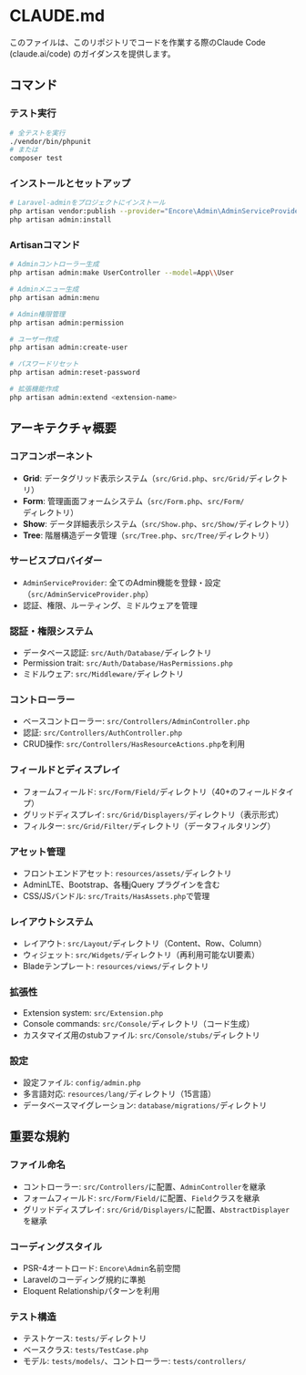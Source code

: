 # CLAUDE.md

このファイルは、このリポジトリでコードを作業する際のClaude Code (claude.ai/code) のガイダンスを提供します。

## コマンド

### テスト実行
```bash
# 全テストを実行
./vendor/bin/phpunit
# または
composer test
```

### インストールとセットアップ
```bash
# Laravel-adminをプロジェクトにインストール
php artisan vendor:publish --provider="Encore\Admin\AdminServiceProvider"
php artisan admin:install
```

### Artisanコマンド
```bash
# Adminコントローラー生成
php artisan admin:make UserController --model=App\\User

# Adminメニュー生成
php artisan admin:menu

# Admin権限管理
php artisan admin:permission

# ユーザー作成
php artisan admin:create-user

# パスワードリセット
php artisan admin:reset-password

# 拡張機能作成
php artisan admin:extend <extension-name>
```

## アーキテクチャ概要

### コアコンポーネント
- **Grid**: データグリッド表示システム（`src/Grid.php`、`src/Grid/`ディレクトリ）
- **Form**: 管理画面フォームシステム（`src/Form.php`、`src/Form/`ディレクトリ）
- **Show**: データ詳細表示システム（`src/Show.php`、`src/Show/`ディレクトリ）
- **Tree**: 階層構造データ管理（`src/Tree.php`、`src/Tree/`ディレクトリ）

### サービスプロバイダー
- `AdminServiceProvider`: 全てのAdmin機能を登録・設定（`src/AdminServiceProvider.php`）
- 認証、権限、ルーティング、ミドルウェアを管理

### 認証・権限システム
- データベース認証: `src/Auth/Database/`ディレクトリ
- Permission trait: `src/Auth/Database/HasPermissions.php`
- ミドルウェア: `src/Middleware/`ディレクトリ

### コントローラー
- ベースコントローラー: `src/Controllers/AdminController.php`
- 認証: `src/Controllers/AuthController.php`
- CRUD操作: `src/Controllers/HasResourceActions.php`を利用

### フィールドとディスプレイ
- フォームフィールド: `src/Form/Field/`ディレクトリ（40+のフィールドタイプ）
- グリッドディスプレイ: `src/Grid/Displayers/`ディレクトリ（表示形式）
- フィルター: `src/Grid/Filter/`ディレクトリ（データフィルタリング）

### アセット管理
- フロントエンドアセット: `resources/assets/`ディレクトリ
- AdminLTE、Bootstrap、各種jQuery プラグインを含む
- CSS/JSバンドル: `src/Traits/HasAssets.php`で管理

### レイアウトシステム
- レイアウト: `src/Layout/`ディレクトリ（Content、Row、Column）
- ウィジェット: `src/Widgets/`ディレクトリ（再利用可能なUI要素）
- Bladeテンプレート: `resources/views/`ディレクトリ

### 拡張性
- Extension system: `src/Extension.php`
- Console commands: `src/Console/`ディレクトリ（コード生成）
- カスタマイズ用のstubファイル: `src/Console/stubs/`ディレクトリ

### 設定
- 設定ファイル: `config/admin.php`
- 多言語対応: `resources/lang/`ディレクトリ（15言語）
- データベースマイグレーション: `database/migrations/`ディレクトリ

## 重要な規約

### ファイル命名
- コントローラー: `src/Controllers/`に配置、`AdminController`を継承
- フォームフィールド: `src/Form/Field/`に配置、`Field`クラスを継承
- グリッドディスプレイ: `src/Grid/Displayers/`に配置、`AbstractDisplayer`を継承

### コーディングスタイル
- PSR-4オートロード: `Encore\Admin`名前空間
- Laravelのコーディング規約に準拠
- Eloquent Relationshipパターンを利用

### テスト構造
- テストケース: `tests/`ディレクトリ
- ベースクラス: `tests/TestCase.php`
- モデル: `tests/models/`、コントローラー: `tests/controllers/`
